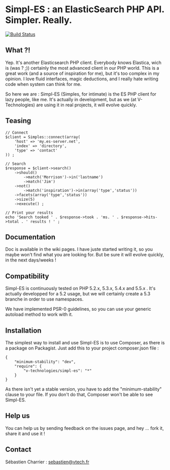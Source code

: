 # Simpl-ES : an ElasticSearch PHP API. Simpler. Really.

[![Build Status](https://secure.travis-ci.org/v-technologies/simpl-es.png)](http://travis-ci.org/v-technologies/simpl-es)

What ?!
-------
Yep. It's another Elasticsearch PHP client. Everybody knows Elastica, wich is (was ? ;)) certainly the most advanced client in our PHP world. This is a great work (and a source of inspiration for me), but it's too complex in my opinion. I love fluid interfaces, magic deductions, and I really hate writing code when system can think for me.

So here we are : Simpl-ES (Simples, for intimate) is the ES  PHP client for lazy people, like me. It's actually in development, but as we (at V-Technologies) are using it in real projects, it will evolve quickly.

Teasing
-------

	// Connect
	$client = Simples::connect(array(
		'host' => 'my.es-server.net',
		'index' => 'directory',
		'type' => 'contact'
	)) ;

	// Search
	$response = $client->search()
		->should()
			->match('Morrison')->in('lastname')
			->match('Jim')
		->not()
			->match('inspiration')->in(array('type','status'))
		->facets(array('type','status'))
		->size(5)
		->execute() ;

	// Print your results
	echo 'Search tooked ' . $response->took . 'ms. ' . $response->hits->total . ' results ! ' ;

Documentation
-------------

Doc is available in the wiki pages. I have juste started writing it, so you maybe won't find what you are looking for. But
be sure it will evolve quickly, in the next days/weeks !

Compatibility
-------------

Simpl-ES is continuously tested on PHP 5.2.x, 5.3.x, 5.4.x and 5.5.x . It's actually developped for a 5.2 usage, but we will certainly create a 5.3 branche in order to use namespaces.

We have implemented PSR-0 guidelines, so you can use your generic autoload method to work with it.

Installation
------------

The simplest way to install and use Simpl-ES is to use Composer, as there is a package on Packagist. Just add this to your project composer.json file :

	{
		"minimum-stability": "dev",
	    "require": {
	        "v-technologies/simpl-es": "*"
	    }
	}

As there isn't yet a stable version, you have to add the "minimum-stability" clause to your file. If you don't do that, Composer won't be able to see Simpl-ES.

Help us
-------

You can help us by sending feedback on the issues page, and hey ... fork it, share it and use it !

Contact
-------

Sébastien Charrier : sebastien@vtech.fr
